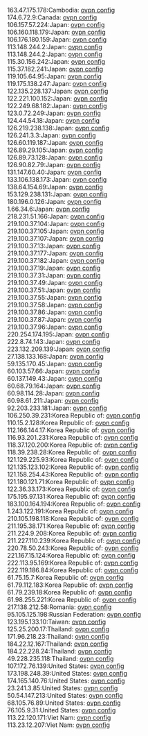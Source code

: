 163.47.175.178:Cambodia: [ovpn config](vpn/163_47_175_178.ovpn)  
174.6.72.9:Canada: [ovpn config](vpn/174_6_72_9.ovpn)  
106.157.57.224:Japan: [ovpn config](vpn/106_157_57_224.ovpn)  
106.160.118.179:Japan: [ovpn config](vpn/106_160_118_179.ovpn)  
106.176.180.159:Japan: [ovpn config](vpn/106_176_180_159.ovpn)  
113.148.244.2:Japan: [ovpn config](vpn/113_148_244_2.ovpn)  
113.148.244.2:Japan: [ovpn config](vpn/113_148_244_2.ovpn)  
115.30.156.242:Japan: [ovpn config](vpn/115_30_156_242.ovpn)  
115.37.182.241:Japan: [ovpn config](vpn/115_37_182_241.ovpn)  
119.105.64.95:Japan: [ovpn config](vpn/119_105_64_95.ovpn)  
119.175.138.247:Japan: [ovpn config](vpn/119_175_138_247.ovpn)  
122.135.228.137:Japan: [ovpn config](vpn/122_135_228_137.ovpn)  
122.221.100.152:Japan: [ovpn config](vpn/122_221_100_152.ovpn)  
122.249.68.182:Japan: [ovpn config](vpn/122_249_68_182.ovpn)  
123.0.72.249:Japan: [ovpn config](vpn/123_0_72_249.ovpn)  
124.44.54.18:Japan: [ovpn config](vpn/124_44_54_18.ovpn)  
126.219.238.138:Japan: [ovpn config](vpn/126_219_238_138.ovpn)  
126.241.3.3:Japan: [ovpn config](vpn/126_241_3_3.ovpn)  
126.60.119.187:Japan: [ovpn config](vpn/126_60_119_187.ovpn)  
126.89.29.105:Japan: [ovpn config](vpn/126_89_29_105.ovpn)  
126.89.73.128:Japan: [ovpn config](vpn/126_89_73_128.ovpn)  
126.90.82.79:Japan: [ovpn config](vpn/126_90_82_79.ovpn)  
131.147.60.40:Japan: [ovpn config](vpn/131_147_60_40.ovpn)  
133.106.138.173:Japan: [ovpn config](vpn/133_106_138_173.ovpn)  
138.64.154.69:Japan: [ovpn config](vpn/138_64_154_69.ovpn)  
153.129.238.131:Japan: [ovpn config](vpn/153_129_238_131.ovpn)  
180.196.0.126:Japan: [ovpn config](vpn/180_196_0_126.ovpn)  
1.66.34.6:Japan: [ovpn config](vpn/1_66_34_6.ovpn)  
218.231.51.166:Japan: [ovpn config](vpn/218_231_51_166.ovpn)  
219.100.37.104:Japan: [ovpn config](vpn/219_100_37_104.ovpn)  
219.100.37.105:Japan: [ovpn config](vpn/219_100_37_105.ovpn)  
219.100.37.107:Japan: [ovpn config](vpn/219_100_37_107.ovpn)  
219.100.37.13:Japan: [ovpn config](vpn/219_100_37_13.ovpn)  
219.100.37.177:Japan: [ovpn config](vpn/219_100_37_177.ovpn)  
219.100.37.182:Japan: [ovpn config](vpn/219_100_37_182.ovpn)  
219.100.37.19:Japan: [ovpn config](vpn/219_100_37_19.ovpn)  
219.100.37.31:Japan: [ovpn config](vpn/219_100_37_31.ovpn)  
219.100.37.49:Japan: [ovpn config](vpn/219_100_37_49.ovpn)  
219.100.37.51:Japan: [ovpn config](vpn/219_100_37_51.ovpn)  
219.100.37.55:Japan: [ovpn config](vpn/219_100_37_55.ovpn)  
219.100.37.58:Japan: [ovpn config](vpn/219_100_37_58.ovpn)  
219.100.37.86:Japan: [ovpn config](vpn/219_100_37_86.ovpn)  
219.100.37.87:Japan: [ovpn config](vpn/219_100_37_87.ovpn)  
219.100.37.96:Japan: [ovpn config](vpn/219_100_37_96.ovpn)  
220.254.174.195:Japan: [ovpn config](vpn/220_254_174_195.ovpn)  
222.8.74.143:Japan: [ovpn config](vpn/222_8_74_143.ovpn)  
223.132.209.139:Japan: [ovpn config](vpn/223_132_209_139.ovpn)  
27.138.133.168:Japan: [ovpn config](vpn/27_138_133_168.ovpn)  
59.135.170.45:Japan: [ovpn config](vpn/59_135_170_45.ovpn)  
60.103.57.66:Japan: [ovpn config](vpn/60_103_57_66.ovpn)  
60.137.149.43:Japan: [ovpn config](vpn/60_137_149_43.ovpn)  
60.68.79.164:Japan: [ovpn config](vpn/60_68_79_164.ovpn)  
60.98.114.28:Japan: [ovpn config](vpn/60_98_114_28.ovpn)  
60.98.61.211:Japan: [ovpn config](vpn/60_98_61_211.ovpn)  
92.203.233.181:Japan: [ovpn config](vpn/92_203_233_181.ovpn)  
106.250.39.231:Korea Republic of: [ovpn config](vpn/106_250_39_231.ovpn)  
110.15.2.128:Korea Republic of: [ovpn config](vpn/110_15_2_128.ovpn)  
112.166.144.17:Korea Republic of: [ovpn config](vpn/112_166_144_17.ovpn)  
116.93.201.231:Korea Republic of: [ovpn config](vpn/116_93_201_231.ovpn)  
118.37.120.200:Korea Republic of: [ovpn config](vpn/118_37_120_200.ovpn)  
118.39.238.28:Korea Republic of: [ovpn config](vpn/118_39_238_28.ovpn)  
121.129.225.93:Korea Republic of: [ovpn config](vpn/121_129_225_93.ovpn)  
121.135.123.102:Korea Republic of: [ovpn config](vpn/121_135_123_102.ovpn)  
121.158.254.43:Korea Republic of: [ovpn config](vpn/121_158_254_43.ovpn)  
121.180.121.71:Korea Republic of: [ovpn config](vpn/121_180_121_71.ovpn)  
122.36.33.173:Korea Republic of: [ovpn config](vpn/122_36_33_173.ovpn)  
175.195.97.131:Korea Republic of: [ovpn config](vpn/175_195_97_131.ovpn)  
183.100.164.194:Korea Republic of: [ovpn config](vpn/183_100_164_194.ovpn)  
1.243.122.191:Korea Republic of: [ovpn config](vpn/1_243_122_191.ovpn)  
210.105.198.118:Korea Republic of: [ovpn config](vpn/210_105_198_118.ovpn)  
211.195.38.171:Korea Republic of: [ovpn config](vpn/211_195_38_171.ovpn)  
211.224.9.208:Korea Republic of: [ovpn config](vpn/211_224_9_208.ovpn)  
211.227.110.239:Korea Republic of: [ovpn config](vpn/211_227_110_239.ovpn)  
220.78.50.243:Korea Republic of: [ovpn config](vpn/220_78_50_243.ovpn)  
221.167.15.124:Korea Republic of: [ovpn config](vpn/221_167_15_124.ovpn)  
222.113.95.169:Korea Republic of: [ovpn config](vpn/222_113_95_169.ovpn)  
222.119.186.84:Korea Republic of: [ovpn config](vpn/222_119_186_84.ovpn)  
61.75.15.7:Korea Republic of: [ovpn config](vpn/61_75_15_7.ovpn)  
61.79.112.183:Korea Republic of: [ovpn config](vpn/61_79_112_183.ovpn)  
61.79.239.18:Korea Republic of: [ovpn config](vpn/61_79_239_18.ovpn)  
61.98.255.221:Korea Republic of: [ovpn config](vpn/61_98_255_221.ovpn)  
217.138.212.58:Romania: [ovpn config](vpn/217_138_212_58.ovpn)  
95.105.125.198:Russian Federation: [ovpn config](vpn/95_105_125_198.ovpn)  
123.195.133.10:Taiwan: [ovpn config](vpn/123_195_133_10.ovpn)  
125.25.200.17:Thailand: [ovpn config](vpn/125_25_200_17.ovpn)  
171.96.218.23:Thailand: [ovpn config](vpn/171_96_218_23.ovpn)  
184.22.12.167:Thailand: [ovpn config](vpn/184_22_12_167.ovpn)  
184.22.228.24:Thailand: [ovpn config](vpn/184_22_228_24.ovpn)  
49.228.235.118:Thailand: [ovpn config](vpn/49_228_235_118.ovpn)  
107.172.76.139:United States: [ovpn config](vpn/107_172_76_139.ovpn)  
173.198.248.39:United States: [ovpn config](vpn/173_198_248_39.ovpn)  
174.165.140.76:United States: [ovpn config](vpn/174_165_140_76.ovpn)  
23.241.3.85:United States: [ovpn config](vpn/23_241_3_85.ovpn)  
50.54.147.213:United States: [ovpn config](vpn/50_54_147_213.ovpn)  
68.105.76.89:United States: [ovpn config](vpn/68_105_76_89.ovpn)  
76.105.9.31:United States: [ovpn config](vpn/76_105_9_31.ovpn)  
113.22.120.171:Viet Nam: [ovpn config](vpn/113_22_120_171.ovpn)  
113.23.12.207:Viet Nam: [ovpn config](vpn/113_23_12_207.ovpn)  
